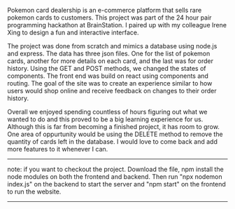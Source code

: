 Pokemon card dealership is an e-commerce platform that sells rare pokemon cards to customers. This project was part of the 24 hour pair programming hackathon at BrainStation. I paired up with my colleague Irene Xing to design a fun and interactive interface.

The project was done from scratch and mimics a database using node.js and express. The data has three json files. One for the list of pokemon cards, another for more details on each card, and the last was for order history. Using the GET and POST methods, we changed the states of components. The front end was build on react using components and routing. The goal of the site was to create an experience similar to how users would shop online and receive feedback on changes to their order history. 

Overall we enjoyed spending countless of hours figuring out what we wanted to do and this proved to be a big learning experience for us. Although this is far from becoming a finished project, it has room to grow. One area of oppurtunity would be using the DELETE method to remove the quantity of cards left in the database. I would love to come back and add more features to it whenever I can. 

*****
note: if you want to checkout the project. Download the file, npm install the node modules on both the frontend and backend. Then run "npx nodemon index.js" on the backend to start the server and "npm start" on the frontend to run the website.
*****
